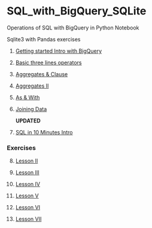 # SQL_with_BigQuery_SQLite
Operations of SQL with BigQuery in Python Notebook

Sqlite3 with Pandas exercises
1. [Getting started Intro with BigQuery](https://github.com/xlyue92/Intro_SQL_with_BigQuery/blob/master/SQL%20with%20Bigquery.ipynb)

2. [Basic three lines operators](https://github.com/xlyue92/Intro_SQL_with_BigQuery/blob/master/select%20%26%20from%20%26%20where.ipynb)

3. [Aggregates & Clause](https://github.com/xlyue92/Intro_SQL_with_BigQuery/blob/master/Aggregates%20%26%20Clause.ipynb)

4. [Aggregates II](https://github.com/xlyue92/Intro_SQL_with_BigQuery/blob/master/Aggregates%20II.ipynb)

5. [As & With](https://github.com/xlyue92/Intro_SQL_with_BigQuery/blob/master/As%20%26%20With.ipynb)

6. [Joining Data](https://github.com/xlyue92/Intro_SQL_with_BigQuery/blob/master/Joining%20Data.ipynb)

    **UPDATED**
7. [SQL in 10 Minutes Intro](https://github.com/xlyue92/Intro_SQL_with_BigQuery/blob/master/SQL%20in%2010%20Minutes/sql%20in%2010%20minutes.ipynb)
### Exercises
8. [Lesson II](https://github.com/xlyue92/Intro_SQL_with_BigQuery/blob/master/SQL%20in%2010%20Minutes/Lesson%20II.ipynb)

9. [Lesson III](https://github.com/xlyue92/Intro_SQL_with_BigQuery/blob/master/SQL%20in%2010%20Minutes/Lesson%20III.ipynb)

10. [Lesson IV](https://github.com/xlyue92/Intro_SQL_with_BigQuery/blob/master/SQL%20in%2010%20Minutes/Lesson%20IV.ipynb)

11. [Lesson V](https://github.com/xlyue92/Intro_SQL_with_BigQuery/blob/master/SQL%20in%2010%20Minutes/Lesson%20V.ipynb)

12. [Lesson VI](https://github.com/xlyue92/Intro_SQL_with_BigQuery/blob/master/SQL%20in%2010%20Minutes/Lesson%20VI.ipynb)

13. [Lesson VII](https://github.com/xlyue92/SQL_with_BigQuery_SQLite/blob/master/SQL%20in%2010%20Minutes/Lesson%20VII.ipynb)
